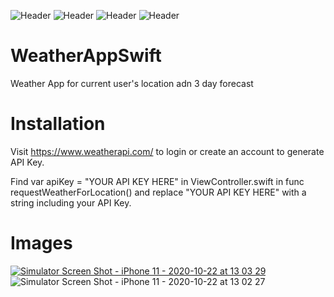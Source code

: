 ![Header](https://img.shields.io/badge/platform-iOS-lightgrey.svg)
![Header](https://img.shields.io/badge/version-1.0-green.svg)
![Header](https://img.shields.io/badge/swift-5.2-orange.svg)
![Header](https://img.shields.io/badge/xCode-12.0-blue.svg)

# WeatherAppSwift
Weather App for current user's location adn 3 day forecast

# Installation

Visit https://www.weatherapi.com/ to login or create an account to generate API Key.

Find var apiKey = "YOUR API KEY HERE" in ViewController.swift in func requestWeatherForLocation() and replace "YOUR API KEY HERE" with a string including your API Key.


# Images

[
![Simulator Screen Shot - iPhone 11 - 2020-10-22 at 13 03 29](https://user-images.githubusercontent.com/63889477/96925592-3fd55800-1469-11eb-91b7-400d52bed843.png)
](url)
![Simulator Screen Shot - iPhone 11 - 2020-10-22 at 13 02 27](https://user-images.githubusercontent.com/63889477/96925718-70b58d00-1469-11eb-993a-b251721900bc.png)

